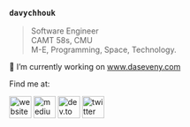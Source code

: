 ### `davychhouk`
>Software Engineer   
>CAMT 58s, CMU  
>M-E, Programming, Space, Technology.  

🔭 I’m currently working on www.daseveny.com
  
Find me at:  
  
[<img src='https://user-images.githubusercontent.com/13924709/108584146-96986300-7371-11eb-99d1-9d1a475065f9.png' alt='website' height='40'>](https://www.daseveny.com)
[<img src='https://user-images.githubusercontent.com/13924709/108584149-98fabd00-7371-11eb-800d-7a955719077e.png' alt='medium' height='40'>](https://medium.com/@davy.chhouk)
[<img src='https://user-images.githubusercontent.com/13924709/108584148-98622680-7371-11eb-8d34-ce4cf25adcc7.png' alt='dev.to' height='40'>](https://dev.to/davychhouk)
[<img src='https://user-images.githubusercontent.com/13924709/108584150-9a2bea00-7371-11eb-971f-2f465804b699.png' alt='twitter' height='40'>](https://twitter.com/chhoukdavy)  
